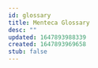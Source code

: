 ```yaml
---
id: glossary
title: Menteca Glossary
desc: ""
updated: 1647893988339
created: 1647893969658
stub: false
---
```


